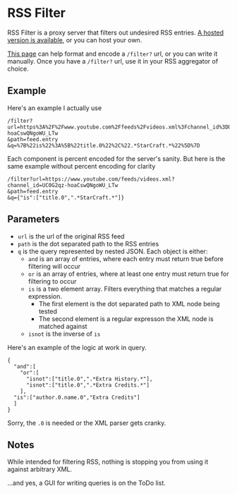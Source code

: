 # RSS Filter

RSS Filter is a proxy server that filters out undesired RSS entries. [A hosted version is available](rssfilter-lotrf3.rhcloud.com), or you can host your own.

[This page](rssfilter-lotrf3.rhcloud.com/index.html) can help format and encode a `/filter?` url, or you can write it manually. Once you have a `/filter?` url, use it in your RSS aggregator of choice.

## Example
Here's an example I actually use
```
/filter?url=https%3A%2F%2Fwww.youtube.com%2Ffeeds%2Fvideos.xml%3Fchannel_id%3DUC0G2qz-hoaCswQNgoWU_LTw
&path=feed.entry
&q=%7B%22is%22%3A%5B%22title.0%22%2C%22.*StarCraft.*%22%5D%7D
```
Each component is percent encoded for the server's sanity. But here is the same example without percent encoding for clarity
```
/filter?url=https://www.youtube.com/feeds/videos.xml?channel_id=UC0G2qz-hoaCswQNgoWU_LTw
&path=feed.entry
&q={"is":["title.0",".*StarCraft.*"]}
```

## Parameters
- `url` is the url of the original RSS feed
- `path` is the dot separated path to the RSS entries
- `q` is the query represented by nested JSON. Each object is either:
  - `and` is an array of entries, where each entry must return true before filtering will occur
  - `or` is an array of entries, where at least one entry must return true for filtering to occur
  - `is` is a two element array. Filters everything that matches a regular expression. 
    - The first element is the dot separated path to XML node being tested
    - The second element is a regular expresson the XML node is matched against
  - `isnot` is the inverse of `is`

Here's an example of the logic at work in query.
```
{
  "and":[
    "or":[
      "isnot":["title.0",".*Extra History.*"],
      "isnot":["title.0",".*Extra Credits.*"]
    ],
  "is":["author.0.name.0","Extra Credits"]
  ]
}
```
Sorry, the `.0` is needed or the XML parser gets cranky.

## Notes
While intended for filtering RSS, nothing is stopping you from using it against arbitrary XML.

...and yes, a GUI for writing queries is on the ToDo list.

